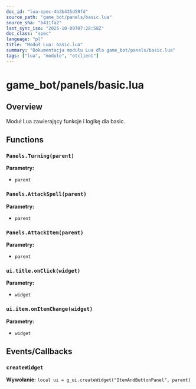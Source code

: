 ```yaml
---
doc_id: "lua-spec-4b3b435d59fd"
source_path: "game_bot/panels/basic.lua"
source_sha: "b411fa2"
last_sync_iso: "2025-10-09T07:28:58Z"
doc_class: "spec"
language: "pl"
title: "Moduł Lua: basic.lua"
summary: "Dokumentacja modułu Lua dla game_bot/panels/basic.lua"
tags: ["lua", "module", "otclient"]
---
```


# game_bot/panels/basic.lua

## Overview

Moduł Lua zawierający funkcje i logikę dla basic.

## Functions

### `Panels.Turning(parent)`

**Parametry:**

- `parent`

### `Panels.AttackSpell(parent)`

**Parametry:**

- `parent`

### `Panels.AttackItem(parent)`

**Parametry:**

- `parent`

### `ui.title.onClick(widget)`

**Parametry:**

- `widget`

### `ui.item.onItemChange(widget)`

**Parametry:**

- `widget`

## Events/Callbacks

### `createWidget`

**Wywołanie:** `local ui = g_ui.createWidget("ItemAndButtonPanel", parent)`
